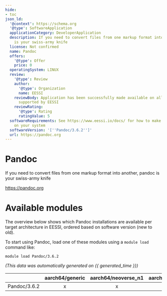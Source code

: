 ```yaml
---
hide:
- toc
json_ld:
  '@context': https://schema.org
  '@type': SoftwareApplication
  applicationCategory: DeveloperApplication
  description: If you need to convert files from one markup format into another, pandoc
    is your swiss-army knife
  license: Not confirmed
  name: Pandoc
  offers:
    '@type': Offer
    price: 0
  operatingSystem: LINUX
  review:
    '@type': Review
    author:
      '@type': Organization
      name: EESSI
    reviewBody: Application has been successfully made available on all architectures
      supported by EESSI
    reviewRating:
      '@type': Rating
      ratingValue: 5
  softwareRequirements: See https://www.eessi.io/docs/ for how to make EESSI available
    on your system
  softwareVersion: '[''Pandoc/3.6.2'']'
  url: https://pandoc.org
---
```


Pandoc
======


If you need to convert files from one markup format into another, pandoc is your swiss-army knife

https://pandoc.org
# Available modules


The overview below shows which Pandoc installations are available per target architecture in EESSI, ordered based on software version (new to old).

To start using Pandoc, load one of these modules using a `module load` command like:

```shell
module load Pandoc/3.6.2
```

*(This data was automatically generated on {{ generated_time }})*  

| |aarch64/generic|aarch64/neoverse_n1|aarch64/neoverse_v1|x86_64/generic|x86_64/amd/zen2|x86_64/amd/zen3|x86_64/amd/zen4|x86_64/intel/haswell|x86_64/intel/sapphirerapids|x86_64/intel/skylake_avx512|
| :---: | :---: | :---: | :---: | :---: | :---: | :---: | :---: | :---: | :---: | :---: |
|Pandoc/3.6.2|x|x|x|x|x|x|x|x|x|x|

